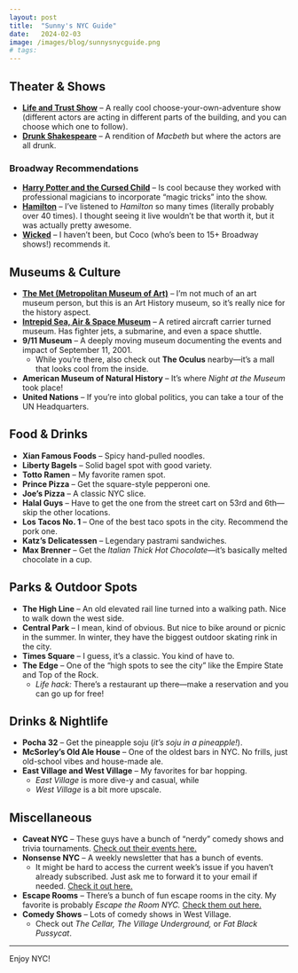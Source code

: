 ```yaml
---
layout:	post
title:	"Sunny's NYC Guide"
date:	2024-02-03
image: /images/blog/sunnysnycguide.png
# tags: 
---
```


## Theater & Shows

- **[Life and Trust Show](https://lifeandtrustnyc.com/)** – A really cool choose-your-own-adventure show (different actors are acting in different parts of the building, and you can choose which one to follow).
- **[Drunk Shakespeare](https://a.drunkshakespeare.com/)** – A rendition of *Macbeth* but where the actors are all drunk.

### Broadway Recommendations

- **[Harry Potter and the Cursed Child](https://broadway.harrypottertheplay.com/)** – Is cool because they worked with professional magicians to incorporate “magic tricks” into the show.
- **[Hamilton](https://hamiltonmusical.com/new-york/)** – I’ve listened to *Hamilton* so many times (literally probably over 40 times). I thought seeing it live wouldn’t be that worth it, but it was actually pretty awesome.
- **[Wicked](https://wickedthemusical.com/tickets/#broadway?utm_source=google&utm_medium=search)** – I haven’t been, but Coco (who’s been to 15+ Broadway shows!) recommends it.

## Museums & Culture

- **[The Met (Metropolitan Museum of Art)](https://www.metmuseum.org/)** – I’m not much of an art museum person, but this is an Art History museum, so it’s really nice for the history aspect.
- **[Intrepid Sea, Air & Space Museum](https://intrepidmuseum.org/)** – A retired aircraft carrier turned museum. Has fighter jets, a submarine, and even a space shuttle.
- **9/11 Museum** – A deeply moving museum documenting the events and impact of September 11, 2001.  
  - While you’re there, also check out **The Oculus** nearby—it’s a mall that looks cool from the inside.
- **American Museum of Natural History** – It’s where *Night at the Museum* took place!
- **United Nations** – If you’re into global politics, you can take a tour of the UN Headquarters.

## Food & Drinks

- **Xian Famous Foods** – Spicy hand-pulled noodles.
- **Liberty Bagels** – Solid bagel spot with good variety.
- **Totto Ramen** – My favorite ramen spot.
- **Prince Pizza** – Get the square-style pepperoni one.
- **Joe’s Pizza** – A classic NYC slice.
- **Halal Guys** – Have to get the one from the street cart on 53rd and 6th—skip the other locations.
- **Los Tacos No. 1** – One of the best taco spots in the city. Recommend the pork one.
- **Katz’s Delicatessen** – Legendary pastrami sandwiches.
- **Max Brenner** – Get the *Italian Thick Hot Chocolate*—it’s basically melted chocolate in a cup.

## Parks & Outdoor Spots

- **The High Line** – An old elevated rail line turned into a walking path. Nice to walk down the west side.
- **Central Park** – I mean, kind of obvious. But nice to bike around or picnic in the summer. In winter, they have the biggest outdoor skating rink in the city.
- **Times Square** – I guess, it’s a classic. You kind of have to.
- **The Edge** – One of the “high spots to see the city” like the Empire State and Top of the Rock.  
  - *Life hack:* There’s a restaurant up there—make a reservation and you can go up for free!

## Drinks & Nightlife

- **Pocha 32** – Get the pineapple soju (*it’s soju in a pineapple!*).
- **McSorley’s Old Ale House** – One of the oldest bars in NYC. No frills, just old-school vibes and house-made ale.
- **East Village and West Village** – My favorites for bar hopping.  
  - *East Village* is more dive-y and casual, while  
  - *West Village* is a bit more upscale.

## Miscellaneous

- **Caveat NYC** – These guys have a bunch of “nerdy” comedy shows and trivia tournaments. [Check out their events here.](https://www.caveat.nyc/)
- **Nonsense NYC** – A weekly newsletter that has a bunch of events.  
  - It might be hard to access the current week’s issue if you haven’t already subscribed. Just ask me to forward it to your email if needed. [Check it out here.](http://www.nonsensenyc.com/)
- **Escape Rooms** – There’s a bunch of fun escape rooms in the city. My favorite is probably *Escape the Room NYC.* [Check them out here.](https://escapetheroomnyc.com/)
- **Comedy Shows** – Lots of comedy shows in West Village.  
  - Check out *The Cellar, The Village Underground,* or *Fat Black Pussycat*.

---

Enjoy NYC!
